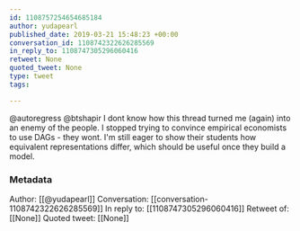 ```yaml
---
id: 1108757254654685184
author: yudapearl
published_date: 2019-03-21 15:48:23 +00:00
conversation_id: 1108742322626285569
in_reply_to: 1108747305296060416
retweet: None
quoted_tweet: None
type: tweet
tags:

---
```


@autoregress @btshapir I dont know how this thread turned me (again) into an enemy of the people. I stopped trying to convince empirical economists to use DAGs - they wont. I'm still eager to show their students how equivalent representations differ, which should be useful once they build a model.

### Metadata

Author: [[@yudapearl]]
Conversation: [[conversation-1108742322626285569]]
In reply to: [[1108747305296060416]]
Retweet of: [[None]]
Quoted tweet: [[None]]
